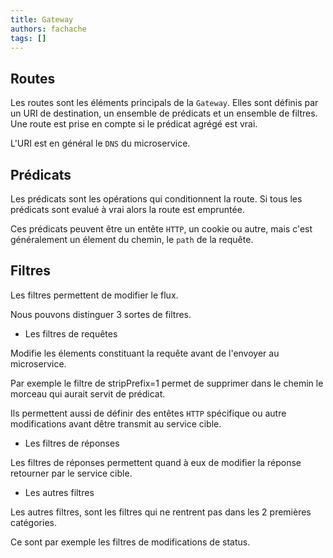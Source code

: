 ```yaml
---
title: Gateway
authors: fachache
tags: []
---
```


## Routes

Les routes sont les éléments principals de la `Gateway`. Elles sont définis par un URI de destination, un ensemble de prédicats et un ensemble de filtres. Une route est prise en compte si le prédicat agrégé est vrai.

L'URI est en général le `DNS` du microservice.

## Prédicats

Les prédicats sont les opérations qui conditionnent la route. Si tous les prédicats sont evalué à vrai alors la route est empruntée.

Ces prédicats peuvent être un entête `HTTP`, un cookie ou autre, mais c'est généralement un élement du chemin, le `path` de la requête.

## Filtres

Les filtres permettent de modifier le flux.

Nous pouvons distinguer 3 sortes de filtres.

 - Les filtres de requêtes

Modifie les élements constituant la requête avant de l'envoyer au microservice.

Par exemple le filtre de stripPrefix=1 permet de supprimer dans le chemin le morceau qui aurait servit de prédicat.

Ils permettent aussi de définir des entêtes `HTTP` spécifique ou autre modifications avant dêtre transmit au service cible.

 - Les filtres de réponses

Les filtres de réponses permettent quand à eux de modifier la réponse retourner par le service cible.

 - Les autres filtres

Les autres filtres, sont les filtres qui ne rentrent pas dans les 2 premières catégories.

Ce sont par exemple les filtres de modifications de status.